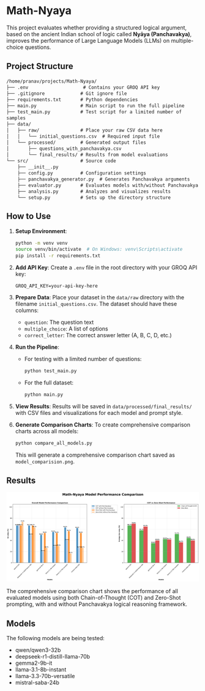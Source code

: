 # Math-Nyaya

This project evaluates whether providing a structured logical argument, based on the ancient Indian school of logic called **Nyāya (Panchavakya)**, improves the performance of Large Language Models (LLMs) on multiple-choice questions.

## Project Structure

```
/home/pranav/projects/Math-Nyaya/
├── .env                    # Contains your GROQ API key
├── .gitignore             # Git ignore file
├── requirements.txt       # Python dependencies
├── main.py                # Main script to run the full pipeline
├── test_main.py           # Test script for a limited number of samples
├── data/
│   ├── raw/               # Place your raw CSV data here
│   │   └── initial_questions.csv  # Required input file
│   └── processed/         # Generated output files
│       ├── questions_with_panchavakya.csv
│       └── final_results/ # Results from model evaluations
└── src/                   # Source code
    ├── __init__.py
    ├── config.py          # Configuration settings
    ├── panchavakya_generator.py  # Generates Panchavakya arguments
    ├── evaluator.py       # Evaluates models with/without Panchavakya
    ├── analysis.py        # Analyzes and visualizes results
    └── setup.py           # Sets up the directory structure
```

## How to Use

1. **Setup Environment**:
   ```bash
   python -m venv venv
   source venv/bin/activate  # On Windows: venv\Scripts\activate
   pip install -r requirements.txt
   ```

2. **Add API Key**:
   Create a `.env` file in the root directory with your GROQ API key:
   ```
   GROQ_API_KEY=your-api-key-here
   ```

3. **Prepare Data**:
   Place your dataset in the `data/raw` directory with the filename `initial_questions.csv`. The dataset should have these columns:
   - `question`: The question text
   - `multiple_choice`: A list of options
   - `correct_letter`: The correct answer letter (A, B, C, D, etc.)

4. **Run the Pipeline**:
   - For testing with a limited number of questions:
     ```bash
     python test_main.py
     ```
   - For the full dataset:
     ```bash
     python main.py
     ```

5. **View Results**:
   Results will be saved in `data/processed/final_results/` with CSV files and visualizations for each model and prompt style.

6. **Generate Comparison Charts**:
   To create comprehensive comparison charts across all models:
   ```bash
   python compare_all_models.py
   ```
   This will generate a comprehensive comparison chart saved as `model_comparision.png`.

## Results

![Model Comparison](data/processed/final_results/model_comparision.png)

The comprehensive comparison chart shows the performance of all evaluated models using both Chain-of-Thought (COT) and Zero-Shot prompting, with and without Panchavakya logical reasoning framework.

## Models

The following models are being tested:
- qwen/qwen3-32b
- deepseek-r1-distill-llama-70b
- gemma2-9b-it
- llama-3.1-8b-instant
- llama-3.3-70b-versatile
- mistral-saba-24b
